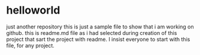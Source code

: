 # helloworld
just another repository
this is just a sample file to show that i am working on github. 
this is readme.md file as i had selected during creation of this project that sart the project with readme.
I insist everyone to start with this file, for any project.
